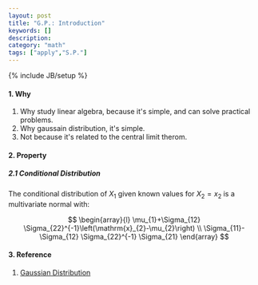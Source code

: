 ```yaml
---
layout: post
title: "G.P.: Introduction"
keywords: []
description: 
category: "math"
tags: ["apply","S.P."]
---
```

{% include JB/setup %}


#### 1. Why
1. Why study linear algebra, because it's simple, and can solve practical problems.
2. Why gaussain distribution, it's simple.
3. Not because it's related to the central limit therom.


#### 2. Property 

##### 2.1 Conditional Distribution

The conditional distribution of $X_1$ given known values for $X_2=x_2$ is a multivariate normal with:

$$
\begin{array}{l}
\mu_{1}+\Sigma_{12} \Sigma_{22}^{-1}\left(\mathrm{x}_{2}-\mu_{2}\right) \\ 
\Sigma_{11}-\Sigma_{12} \Sigma_{22}^{-1} \Sigma_{21}
\end{array}
$$









#### 3. Reference
1. [Gaussian Distribution](https://online.stat.psu.edu/stat505/lesson/6/6.1)

